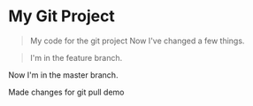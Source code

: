 # My Git Project

> My code for the git project
>Now I've changed a few things.


>I'm in the feature branch.

Now I'm in the master branch.

Made changes for git pull demo
